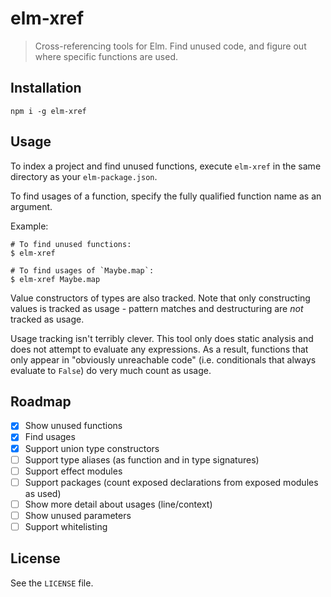 # elm-xref

> Cross-referencing tools for Elm. Find unused code, and figure out where
> specific functions are used.

## Installation

```shell
npm i -g elm-xref
```

## Usage

To index a project and find unused functions, execute `elm-xref` in the same
directory as your `elm-package.json`.

To find usages of a function, specify the fully qualified function name as an
argument.

Example:

```shell
# To find unused functions:
$ elm-xref

# To find usages of `Maybe.map`:
$ elm-xref Maybe.map
```

Value constructors of types are also tracked. Note that only constructing values
is tracked as usage - pattern matches and destructuring are _not_ tracked as
usage.

Usage tracking isn't terribly clever. This tool only does static analysis and
does not attempt to evaluate any expressions. As a result, functions that only
appear in "obviously unreachable code" (i.e. conditionals that always evaluate
to `False`) do very much count as usage.

## Roadmap

- [x] Show unused functions
- [x] Find usages
- [x] Support union type constructors
- [ ] Support type aliases (as function and in type signatures)
- [ ] Support effect modules
- [ ] Support packages (count exposed declarations from exposed modules as used)
- [ ] Show more detail about usages (line/context)
- [ ] Show unused parameters
- [ ] Support whitelisting

## License

See the `LICENSE` file.
